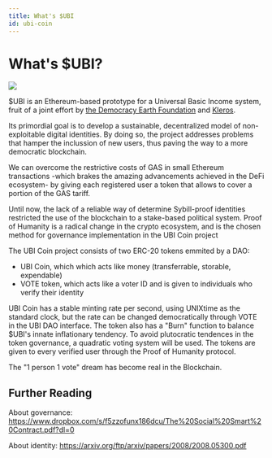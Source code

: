 ```yaml
---
title: What's $UBI
id: ubi-coin
---
```


# What's $UBI?

<img src="/UBI.svg" calt="Featured image" lass="feat-img">

$UBI is an Ethereum-based prototype for a Universal Basic Income system, fruit of a joint effort by [the Democracy Earth Foundation](http://democracy.earth) and [Kleros](http://kleros.io). 

Its primordial goal is to develop a sustainable, decentralized model of non-exploitable digital identities. By doing so, the project addresses problems that hamper the inclussion of new users, thus paving the way to a more democratic blockchain.

We can overcome the restrictive costs of GAS in small Ethereum transactions -which brakes the amazing advancements achieved in the DeFi ecosystem- by giving each registered user a token that allows to cover a portion of the GAS tariff. 


Until now, the lack of a reliable way of determine Sybill-proof identities restricted the use of the blockchain to a stake-based political system. Proof of Humanity is a radical change in the crypto ecosystem, and is the chosen method for governance implementation in the UBI Coin project

The UBI Coin project consists of two ERC-20 tokens emmited by a DAO: 	
- UBI Coin, which which acts like money (transferrable, storable, expendable)	
- VOTE token, which acts like a voter ID and is given to individuals who verify their identity	

UBI Coin has a stable minting rate per second, using UNIXtime as the standard clock, but the rate can be changed democratically through VOTE in the UBI DAO interface. The token also has a "Burn" function to balance $UBI's innate inflationary tendency. To avoid plutocratic tendences in the token governance, a quadratic voting system will be used. The tokens are given to every verified user through the Proof of Humanity protocol.

The "1 person 1 vote" dream has become real in the Blockchain.

## Further Reading

About governance: https://www.dropbox.com/s/f5zzofunx186dcu/The%20Social%20Smart%20Contract.pdf?dl=0

About identity: https://arxiv.org/ftp/arxiv/papers/2008/2008.05300.pdf
